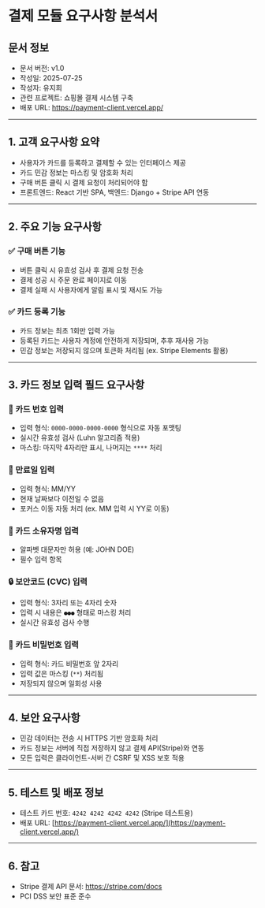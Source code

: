 # 결제 모듈 요구사항 분석서

## 문서 정보
- 문서 버전: v1.0
- 작성일: 2025-07-25
- 작성자: 유지희
- 관련 프로젝트: 쇼핑몰 결제 시스템 구축
- 배포 URL: https://payment-client.vercel.app/

---

## 1. 고객 요구사항 요약

- 사용자가 카드를 등록하고 결제할 수 있는 인터페이스 제공
- 카드 민감 정보는 마스킹 및 암호화 처리
- 구매 버튼 클릭 시 결제 요청이 처리되어야 함
- 프론트엔드: React 기반 SPA, 백엔드: Django + Stripe API 연동

---

## 2. 주요 기능 요구사항

### ✅ 구매 버튼 기능
- 버튼 클릭 시 유효성 검사 후 결제 요청 전송
- 결제 성공 시 주문 완료 페이지로 이동
- 결제 실패 시 사용자에게 알림 표시 및 재시도 가능

### ✅ 카드 등록 기능
- 카드 정보는 최초 1회만 입력 가능
- 등록된 카드는 사용자 계정에 안전하게 저장되며, 추후 재사용 가능
- 민감 정보는 저장되지 않으며 토큰화 처리됨 (ex. Stripe Elements 활용)

---

## 3. 카드 정보 입력 필드 요구사항

### 🔢 카드 번호 입력
- 입력 형식: `0000-0000-0000-0000` 형식으로 자동 포맷팅
- 실시간 유효성 검사 (Luhn 알고리즘 적용)
- 마스킹: 마지막 4자리만 표시, 나머지는 `****` 처리

### 📆 만료일 입력
- 입력 형식: MM/YY
- 현재 날짜보다 이전일 수 없음
- 포커스 이동 자동 처리 (ex. MM 입력 시 YY로 이동)

### 👤 카드 소유자명 입력
- 알파벳 대문자만 허용 (예: JOHN DOE)
- 필수 입력 항목

### 🔒 보안코드 (CVC) 입력
- 입력 형식: 3자리 또는 4자리 숫자
- 입력 시 내용은 `●●●` 형태로 마스킹 처리
- 실시간 유효성 검사 수행

### 🔐 카드 비밀번호 입력
- 입력 형식: 카드 비밀번호 앞 2자리
- 입력 값은 마스킹 (`**`) 처리됨
- 저장되지 않으며 일회성 사용

---

## 4. 보안 요구사항
- 민감 데이터는 전송 시 HTTPS 기반 암호화 처리
- 카드 정보는 서버에 직접 저장하지 않고 결제 API(Stripe)와 연동
- 모든 입력은 클라이언트-서버 간 CSRF 및 XSS 보호 적용

---

## 5. 테스트 및 배포 정보
- 테스트 카드 번호: `4242 4242 4242 4242` (Stripe 테스트용)
- 배포 URL: [https://payment-client.vercel.app/](https://payment-client.vercel.app/)

---

## 6. 참고
- Stripe 결제 API 문서: https://stripe.com/docs
- PCI DSS 보안 표준 준수
